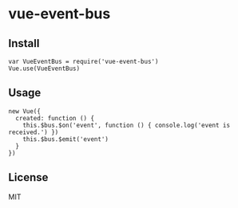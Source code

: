 # vue-event-bus

## Install

```
var VueEventBus = require('vue-event-bus')
Vue.use(VueEventBus)
```

## Usage

```
new Vue({
  created: function () {
    this.$bus.$on('event', function () { console.log('event is received.') })
    this.$bus.$emit('event')
  }
})
```

## License

MIT

